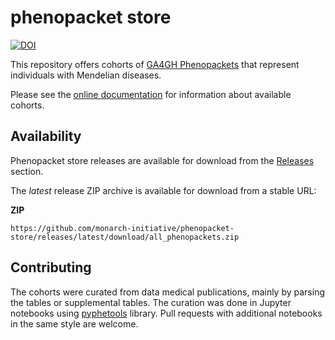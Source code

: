 # phenopacket store

[![DOI](https://zenodo.org/badge/580002593.svg)](https://zenodo.org/doi/10.5281/zenodo.13168726)


This repository offers cohorts of [GA4GH Phenopackets](https://phenopacket-schema.readthedocs.io/en/latest/) that
represent individuals with Mendelian diseases.

Please see the [online documentation](https://monarch-initiative.github.io/phenopacket-store) for information about available cohorts.

## Availability

Phenopacket store releases are available for download from the 
[Releases](https://github.com/monarch-initiative/phenopacket-store/releases) section.

The *latest* release ZIP archive is available for download from a stable URL:

**ZIP**
```
https://github.com/monarch-initiative/phenopacket-store/releases/latest/download/all_phenopackets.zip
```

## Contributing

The cohorts were curated from data medical publications, mainly by parsing the tables or supplemental tables. 
The curation was done in Jupyter notebooks using [pyphetools](https://pypi.org/project/pyphetools/) library. 
Pull requests with additional notebooks in the same style are welcome.
